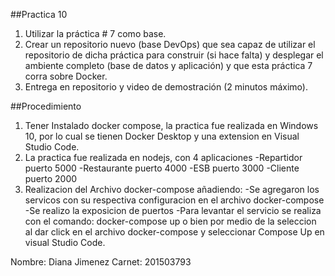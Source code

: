 ##Practica 10
1. Utilizar la práctica # 7 como base.
2. Crear un repositorio nuevo (base DevOps) que sea capaz de utilizar el repositorio de dicha práctica para construir (si hace falta) y desplegar el ambiente completo (base de datos y aplicación) y que esta práctica 7 corra sobre Docker.
3. Entrega en repositorio y video de demostración (2 minutos máximo).

##Procedimiento
1. Tener Instalado docker compose, la practica fue realizada en Windows 10, por lo cual se tienen Docker Desktop y una extension en Visual Studio Code.
2. La practica fue realizada en nodejs, con 4 aplicaciones
-Repartidor puerto 5000
-Restaurante puerto 4000
-ESB  puerto 3000
-Cliente puerto 2000
3. Realizacion del Archivo docker-compose añadiendo:
-Se agregaron los servicos con su respectiva configuracion en el archivo docker-compose
-Se realizo la exposicion de puertos
-Para levantar el servicio se realiza con el comando: docker-compose up o bien por medio de la seleccion al dar click en el archivo docker-compose y seleccionar Compose Up en visual Studio Code.


Nombre: Diana Jimenez
Carnet: 201503793